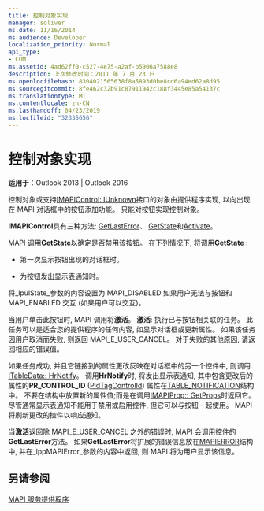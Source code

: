 ```yaml
---
title: 控制对象实现
manager: soliver
ms.date: 11/16/2014
ms.audience: Developer
localization_priority: Normal
api_type:
- COM
ms.assetid: 4ad62ff0-c527-4e75-a2af-b5906a7588e8
description: 上次修改时间：2011 年 7 月 23 日
ms.openlocfilehash: 8304021565638f8a5893d0be8cd6a94ed62a8d95
ms.sourcegitcommit: 8fe462c32b91c87911942c188f3445e85a54137c
ms.translationtype: MT
ms.contentlocale: zh-CN
ms.lasthandoff: 04/23/2019
ms.locfileid: "32335656"
---
```

# <a name="control-object-implementation"></a>控制对象实现

  
  
**适用于**：Outlook 2013 | Outlook 2016 
  
控制对象或支持[IMAPIControl: IUnknown](imapicontroliunknown.md)接口的对象由提供程序实现, 以向出现在 MAPI 对话框中的按钮添加功能。 只能对按钮实现控制对象。 
  
 **IMAPIControl**具有三种方法: [GetLastError](imapicontrol-getlasterror.md)、 [GetState](imapicontrol-getstate.md)和[Activate](imapicontrol-activate.md)。 
  
MAPI 调用**GetState**以确定是否禁用该按钮。 在下列情况下, 将调用**GetState** : 
  
- 第一次显示按钮出现的对话框时。
    
- 为按钮发出显示表通知时。 
    
将_lpulState_参数的内容设置为 MAPI_DISABLED 如果用户无法与按钮和 MAPI_ENABLED 交互 (如果用户可以交互)。 
  
当用户单击此按钮时, MAPI 调用将**激活**。 **激活**: 执行已与按钮相关联的任务。 此任务可以是适合您的提供程序的任何内容, 如显示对话框或更新属性。 如果该任务因用户取消而失败, 则返回 MAPI_E_USER_CANCEL。 对于失败的其他原因, 请返回相应的错误值。 
  
如果任务成功, 并且它链接到的属性更改反映在对话框中的另一个控件中, 则调用[ITableData:: HrNotify](itabledata-hrnotify.md)。 调用**HrNotify**时, 将发出显示表通知, 其中包含更改后的属性的**PR_CONTROL_ID** ([PidTagControlId](pidtagcontrolid-canonical-property.md)) 属性在[TABLE_NOTIFICATION](table_notification.md)结构中。 不要在结构中放置新的属性值;而是在调用[IMAPIProp:: GetProps](imapiprop-getprops.md)时返回它。 尽管通常显示表通知不能用于禁用或启用控件, 但它可以与按钮一起使用。 MAPI 将刷新更改的控件以响应通知。 
  
当**激活**返回除 MAPI_E_USER_CANCEL 之外的错误时, MAPI 会调用控件的**GetLastError**方法。 如果**GetLastError**将扩展的错误信息放在[MAPIERROR](mapierror.md)结构中, 并在_lppMAPIError_参数的内容中返回, 则 MAPI 将为用户显示该信息。 
  
## <a name="see-also"></a>另请参阅



[MAPI 服务提供程序](mapi-service-providers.md)

